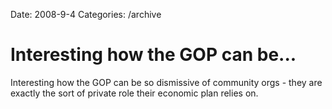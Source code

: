 Date: 2008-9-4
Categories: /archive

# Interesting how the GOP can be...

Interesting how the GOP can be so dismissive of community orgs - they are exactly the sort of private role their economic plan relies on.
